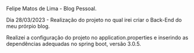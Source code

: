 Felipe Matos de Lima - Blog Pessoal. 

Dia 28/03/2023 - Realização do projeto no qual irei criar o Back-End do meu prórpio blog.

Realizei a configuração do projeto no application.properties e inserindo as dependências adequadas no spring boot, versão 3.0.5.
